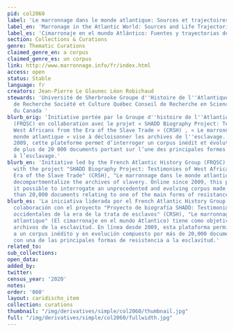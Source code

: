 ```yaml
---
pid: col2060
label: 'Le marronnage dans le monde atlantique: Sources et trajectoires de vie'
label_en: 'Marronage in the Atlantic World: Sources and Life Trajectories'
label_es: 'Cimarronaje en el mundo Atlántico: Fuentes y trayectorias de vida'
section: Collections & Curations
genre: Thematic Curations
claimed_genre_en: a corpus
claimed_genre_es: un corpus
link: http://www.marronnage.info/fr/index.html
access: open
status: Stable
language: fr
creators: Jean-Pierre Le Glaunec Léon Robichaud
stewards: 'Université de Sherbrooke Groupe d''Histoire de l''Atlantique Français Fonds
  de Recherche Société et Culture Québec Conseil de Recherche en Sciences Humaines
  du Canada '
blurb_orig: 'Initiative portée par le Groupe d''histoire de l''Atlantique Français
  (FRQSC) en collaboration avec le projet « SHADD Biography Project: Testimonies of
  West Africans from the Era of the Slave Trade » (CRSH) , « Le marronnage dans le
  monde atlantique » vise à décloisonner les archives de l''esclavage. En ligne depuis
  2009, cette plateforme permet d’interroger un corpus inédit et évolutif composé
  de plus de 20 000 documents portant sur l’une des principales formes de résistance
  à l’esclavage.'
blurb_en: 'Initiative led by the French Atlantic History Group (FRQSC) in collaboration
  with the project "SHADD Biography Project: Testimonies of West Africans from the
  Era of the Slave Trade" (CRSH), "Le marronnage dans le monde atlantique" aims to
  decompartmentalize the archives of slavery. Online since 2009, this platform makes
  it possible to interrogate an unprecedented and evolving corpus made up of more
  than 20,000 documents relating to one of the main forms of resistance to slavery.'
blurb_es: 'La iniciativa liderada por el French Atlantic History Group (FRQSC) en
  colaboración con el proyecto "Proyecto de biografía SHADD: Testimonios de africanos
  occidentales de la era de la trata de esclavos" (CRSH), "Le marronnage dans le monde
  atlantique" (El cimarronaje en el mundo Atlantico) tiene como objetivo reunir los
  archivos de la esclavitud. En línea desde 2009, esta plataforma permite interrogar
  a un corpus inédito y en evolución compuesto por más de 20,000 documentos relacionados
  con una de las principales formas de resistencia a la esclavitud.'
related_to:
sub_collections:
open_data:
added_by:
twitter:
census_year: '2020'
notes:
order: '060'
layout: caridischo_item
collection: curations
thumbnail: "/img/derivatives/simple/col2060/thumbnail.jpg"
full: "/img/derivatives/simple/col2060/fullwidth.jpg"
---
```


